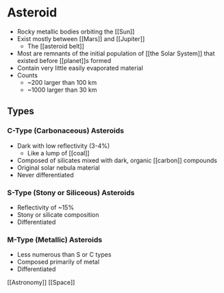 # Asteroid

- Rocky metallic bodies orbiting the [[Sun]]
- Exist mostly between [[Mars]] and [[Jupiter]]
  - The [[asteroid belt]]
- Most are remnants of the initial population of [[the Solar System]] that existed before [[planet]]s formed
- Contain very little easily evaporated material
- Counts
  - ~200 larger than 100 km
  - ~1000 larger than 30 km

## Types

### C-Type (Carbonaceous) Asteroids

- Dark with low reflectivity (3-4%)
  - Like a lump of [[coal]]
- Composed of silicates mixed with dark, organic [[carbon]] compounds
- Original solar nebula material
- Never differentiated

### S-Type (Stony or Siliceous) Asteroids

- Reflectivity of ~15%
- Stony or silicate composition
- Differentiated

### M-Type (Metallic) Asteroids

- Less numerous than S or C types
- Composed primarily of metal
- Differentiated

[[Astronomy]] [[Space]]

